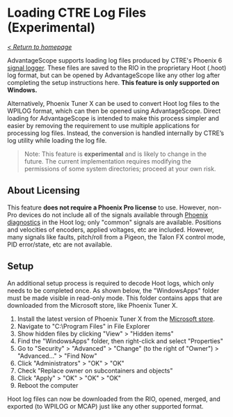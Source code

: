 # Loading CTRE Log Files (Experimental)

_[< Return to homepage](/docs/INDEX.md)_

AdvantageScope supports loading log files produced by CTRE's Phoenix 6 [signal logger](https://pro.docs.ctr-electronics.com/en/latest/docs/yearly-changes/yearly-changelog.html#signal-logging). These files are saved to the RIO in the proprietary Hoot (.hoot) log format, but can be opened by AdvantageScope like any other log after completing the setup instructions here. **This feature is only supported on Windows.**

Alternatively, Phoenix Tuner X can be used to convert Hoot log files to the WPILOG format, which can then be opened using AdvantageScope. Direct loading for AdvantageScope is intended to make this process simpler and easier by removing the requirement to use multiple applications for processing log files. Instead, the conversion is handled internally by CTRE’s log utility while loading the log file.

> Note: This feature is **experimental** and is likely to change in the future. The current implementation requires modifying the permissions of some system directories; proceed at your own risk.

## About Licensing

This feature **does not require a Phoenix Pro license** to use. However, non-Pro devices do not include all of the signals available through [Phoenix diagnostics](/docs/OPEN-LIVE.md) in the Hoot log; only "common" signals are available. Positions and velocities of encoders, applied voltages, etc are included. However, many signals like faults, pitch/roll from a Pigeon, the Talon FX control mode, PID error/state, etc are not available.

## Setup

An additional setup process is required to decode Hoot logs, which only needs to be completed once. As shown below, the "WindowsApps" folder must be made visible in read-only mode. This folder contains apps that are downloaded from the Microsoft store, like Phoenix Tuner X.

1. Install the latest version of Phoenix Tuner X from the [Microsoft store](https://apps.microsoft.com/detail/9NVV4PWDW27Z).
2. Navigate to "C:\Program Files" in File Explorer
3. Show hidden files by clicking "View" > "Hidden items"
4. Find the "WindowsApps" folder, then right-click and select "Properties"
5. Go to "Security" > "Advanced" > "Change" (to the right of "Owner") > "Advanced..." > "Find Now"
6. Click "Administrators" > "OK" > "OK"
7. Check "Replace owner on subcontainers and objects"
8. Click "Apply" > "OK" > "OK" > "OK"
9. Reboot the computer

Hoot log files can now be downloaded from the RIO, opened, merged, and exported (to WPILOG or MCAP) just like any other supported format.
